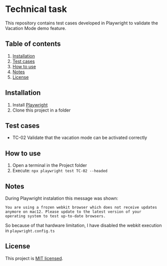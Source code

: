 # Technical task

This repository contains test cases developed in Playwright to validate the Vacation Mode demo feature.

## Table of contents

1.  [Installation](#installation)
2.  [Test cases](#test-cases)
3.  [How to use](#how-to-use)
4.  [Notes](#notes)
5.  [License](#license)

## Installation

1. Install [Playwright](https://playwright.dev/docs/intro)
2. Clone this project in a folder

## Test cases
- TC-02 Validate that the vacation mode can be activated correctly

## How to use

1. Open a terminal in the Project folder
2. Execute: ```npx playwright test TC-02 --headed```

## Notes

During Playwright instalation this message was shown:

```You are using a frozen webkit browser which does not receive updates anymore on mac12. Please update to the latest version of your operating system to test up-to-date browsers.```

So because of that hardware limitation, I have disabled the webkit execution in ```playwright.config.ts```

## License

This project is [MIT licensed](./LICENSE).
